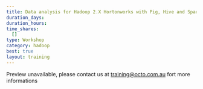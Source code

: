 ```yaml
---
title: Data analysis for Hadoop 2.X Hortonworks with Pig, Hive and Spark
duration_days:
duration_hours:
time_shares:
  []
type: Workshop
category: hadoop
best: true
layout: training
---
```

Preview unavailable, please contact us at training@octo.com.au fort more informations